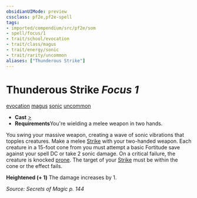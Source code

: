 ```yaml
---
obsidianUIMode: preview
cssclass: pf2e,pf2e-spell
tags:
- imported/compendium/src/pf2e/som
- spell/focus/1
- trait/school/evocation
- trait/class/magus
- trait/energy/sonic
- trait/rarity/uncommon
aliases: ["Thunderous Strike"]
---
```

# Thunderous Strike *Focus 1*   
[evocation](evocation.md)  [magus](rules/traits/magus-som.md)  [sonic](sonic.md)  [uncommon](uncommon.md)  

- **Cast** [>](chapter-9-playing-the-game.md#Actions "Single Action") 
- **Requirements**You're wielding a melee weapon in two hands.

You swing your massive weapon, creating a wave of sonic vibrations that topples creatures. Make a melee [Strike](strike.md) with your two-handed weapon. Each creature in a 15-foot cone from you must attempt a basic Fortitude save against your spell DC or take 2 sonic damage. On a critical failure, the creature is knocked [prone](conditions.md#Prone). The target of your [Strike](strike.md) must be within the cone or the effect fails.

**Heightened (+ 1)** The damage increases by 1.

*Source: Secrets of Magic p. 144*